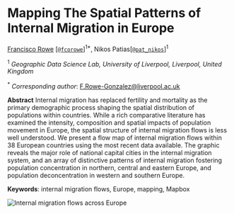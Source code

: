 # Mapping The Spatial Patterns of Internal Migration in Europe

[Francisco Rowe](http://www.franciscorowe.com) [[`@fcorowe`](http://twitter.com/fcorowe)]<sup>1*</sup>, Nikos Patias[[`@pat_nikos`](https://twitter.com/pat_nikos)]<sup>1</sup>

<sup>1</sup> *Geographic Data Science Lab, University of Liverpool, Liverpool, United Kingdom*

<sup>*</sup> *Corresponding author*:
F.Rowe-Gonzalez@liverpool.ac.uk

**Abstract**
Internal migration has replaced fertility and mortality as the primary demographic process shaping the spatial distribution of populations within countries. While a rich comparative literature has examined the intensity, composition and spatial impacts of population movement in Europe, the spatial structure of internal migration flows is less well understood. We present a flow map of internal migration flows within 38 European countries using the most recent data available. The graphic reveals the major role of national capital cities in the internal migration system, and an array of distinctive patterns of internal migration fostering population concentration in northern, central and eastern Europe, and population deconcentration in western and southern Europe.

**Keywords**: internal migration flows, Europe, mapping, Mapbox

![Internal migration flows across Europe](fig/fig1.png)